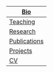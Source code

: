 

|[Bio](https://etuyishimire.github.io/)|
| --- |
|[Teaching](https://etuyishimire.github.io/Teaching/)|
|[Research](https://etuyishimire.github.io/Research/)|
|[Publications](https://etuyishimire.github.io/Publications/)|
|[Projects](https://etuyishimire.github.io/Projects/)|
|[CV](https://etuyishimire.github.io/CV/)|


